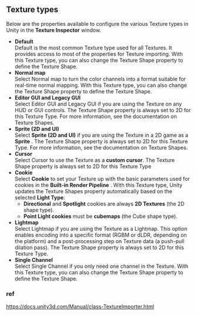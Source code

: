 ## Texture types
Below are the properties available to configure the various Texture types in Unity in the **Texture Inspector** window.
 
 
- **Default** \
  Default is the most common Texture type used for all Textures. It provides access to most of the properties for Texture importing. With this Texture type, you can also change the Texture Shape property to define the Texture Shape.
- **Normal map** \
  Select Normal map
 to turn the color channels into a format suitable for real-time normal mapping. With this Texture type, you can also change the Texture Shape property to define the Texture Shape.
- **Editor GUI and Legacy GUI** \
  Select Editor GUI and Legacy GUI if you are using the Texture on any HUD or GUI controls. The Texture Shape property is always set to 2D for this Texture Type. For more information, see the documentation on Texture Shapes.
- **Sprite (2D and UI)** \
  Select **Sprite (2D and UI)** if you are using the Texture in a 2D game as a **Sprite**
. The Texture Shape property is always set to 2D for this Texture Type. For more information, see the documentation on Texture Shapes.
- **Cursor** \
  Select Cursor to use the Texture as a **custom cursor**. The Texture Shape property is always set to 2D for this Texture Type
- **Cookie** \
  Select **Cookie** to set your Texture up with the basic parameters used for cookies in the **Built-in Render Pipeline**
. With this Texture type, Unity updates the Texture Shapes property automatically based on the selected **Light Type**:
  - **Directional** and **Spotlight** cookies are always **2D Textures** (the 2D shape type).
  - **Point Light cookies** must be **cubemaps** (the Cube shape type).
- **Lightmap** \
  Select Lightmap
 if you are using the Texture as a Lightmap. This option enables encoding into a specific format (RGBM or dLDR, depending on the platform) and a post-processing
 step on Texture data (a push-pull dilation pass). The Texture Shape property is always set to 2D for this Texture Type.
- **Single Channel** \
  Select Single Channel if you only need one channel in the Texture. With this Texture type, you can also change the Texture Shape property to define the Texture Shape.



### ref

https://docs.unity3d.com/Manual/class-TextureImporter.html 



